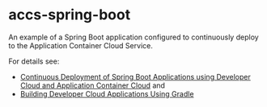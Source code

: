  # accs-spring-boot
An example of a Spring Boot application configured to continuously deploy to the Application Container Cloud Service. 

For details see:


- [Continuous Deployment of Spring Boot Applications using Developer Cloud and Application Container Cloud](https://wbrianleonard.wordpress.com/2016/10/14/continuous-deployment-of-spring-boot-applications-using-developer-cloud-and-application-container-cloud/) and 
- [Building Developer Cloud Applications Using Gradle](https://wbrianleonard.wordpress.com/2016/10/14/building-developer-cloud-applications-using-gradle/)

